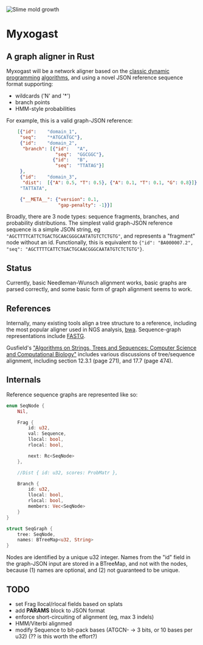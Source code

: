 ![Slime mold growth](https://tedideas.files.wordpress.com/2014/06/gif4b.gif?w=1000&h=563)

# Myxogast
## A graph aligner in Rust

Myxogast will be a network aligner based on the [classic dynamic programming](http://en.wikipedia.org/wiki/Needleman%E2%80%93Wunsch_algorithm) [algorithms](https://en.wikipedia.org/wiki/Viterbi_algorithm), and using a novel JSON reference sequence format supporting:
 * wildcards ('N' and '*')
 * branch points
 * HMM-style probabilities

For example, this is a valid graph-JSON reference:
```JSON
    [{"id":    "domain_1",
     "seq":    "*ATGCATGC"},
     {"id":    "domain_2",
      "branch": [{"id":   "A",
                  "seq":  "GGCGGC"},
                 {"id":   "B",
                  "seq":  "TTATAG"}]
     },
     {"id":    "domain_3",
      "dist":  [{"A": 0.5, "T": 0.5}, {"A": 0.1, "T": 0.1, "G": 0.8}]},
     "TATTATA",

     {"__META__": {"version": 0.1,
                   "gap-penalty": -1}}]
```

Broadly, there are 3 node types: sequence fragments, branches, and probability distributions.  The simplest valid graph-JSON reference sequence is a simple JSON string, eg `"AGCTTTTCATTCTGACTGCAACGGGCAATATGTCTCTGTG"`, and represents a "fragment" node without an id.  Functionally, this is equivalent to `{"id": "BA000007.2", "seq": "AGCTTTTCATTCTGACTGCAACGGGCAATATGTCTCTGTG"}`.

## Status
Currently, basic Needleman-Wunsch alignment works, basic graphs are parsed correctly, and some basic form of graph alignment seems to work.


## References
Internally, many existing tools align a tree structure to a reference, including the most popular aligner used in NGS analysis, [bwa](http://bio-bwa.sourceforge.net/).  Sequence-graph representations include [FASTG](http://fastg.sourceforge.net/).

Gusfield's ["Algorithms on Strings, Trees and Sequences: Computer Science and Computational Biology"](https://www.amazon.com/Algorithms-Strings-Trees-Sequences-Computational/dp/0521585198) includes various discussions of tree/sequence alignment, including section 12.3.1 (page 271), and 17.7 (page 474).

## Internals
Reference sequence graphs are represented like so:
```Rust
enum SeqNode {
    Nil,

    Frag {
        id: u32,
        val: Sequence,
        llocal: bool,
        rlocal: bool,

        next: Rc<SeqNode>
    },

    //Dist { id: u32, scores: ProbMatr },

    Branch {
        id: u32,
        llocal: bool,
        rlocal: bool,
        members: Vec<SeqNode>
    }
}

struct SeqGraph {
    tree: SeqNode,
    names: BTreeMap<u32, String>
}
```
Nodes are identified by a unique u32 integer.  Names from the "id" field in the graph-JSON input are stored in a BTreeMap, and not with the nodes, because (1) names are optional, and (2) not guaranteed to be unique.


## TODO
* set Frag llocal/rlocal fields based on splats
* add __PARAMS__ block to JSON format
* enforce short-circuiting of alignment (eg, max 3 indels)
* HMM/Viterbi alignmed
* modify Sequence to bit-pack bases (ATGCN- -> 3 bits, or 10 bases per u32) (?? is this worth the effort?)

